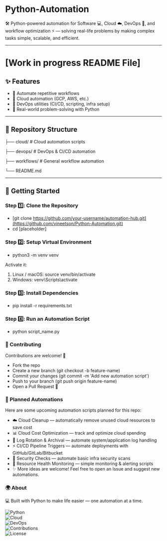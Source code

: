 # Python-Automation
🛠️ Python-powered automation for Software 💻, Cloud ☁️, DevOps 🔧, and workflow optimization ⚡ — solving real-life problems by making complex tasks simple, scalable, and efficient.




---
# [Work in progress README File]

## ✨ Features  
- 🔹 Automate repetitive workflows  
- 🔹 Cloud automation (GCP, AWS, etc.)  
- 🔹 DevOps utilities (CI/CD, scripting, infra setup)  
- 🔹 Real-world problem-solving with Python  

---

## 📂 Repository Structure  

├── cloud/ # Cloud automation scripts

├── devops/ # DevOps & CI/CD automation

├── workflows/ # General workflow automation

└── README.md

---

## 🚀 Getting Started  

### Step 1️⃣: Clone the Repository  
- [git clone https://github.com/your-username/automation-hub.git](https://github.com/vineetson/Python-Automation.git)
- cd [placeholder]

### Step 2️⃣: Setup Virtual Environment
- python3 -m venv venv

Activate it:
1. Linux / macOS: source venv/bin/activate
2. Windows: venv\Scripts\activate

### Step 3️⃣: Install Dependencies
- pip install -r requirements.txt

### Step 4️⃣: Run an Automation Script
- python script_name.py


### 🤝 Contributing
Contributions are welcome! 🚀
- Fork the repo
- Create a new branch (git checkout -b feature-name)
- Commit your changes (git commit -m 'Add new automation script')
- Push to your branch (git push origin feature-name)
- Open a Pull Request 🎉

### 📌 Planned Automations
Here are some upcoming automation scripts planned for this repo:
- ☁️ Cloud Cleanup — automatically remove unused cloud resources to save cost
- 📊 Cloud Cost Optimization — track and optimize cloud spending
- 🔄 Log Rotation & Archival — automate system/application log handling
- ⚡ CI/CD Pipeline Triggers — automate deployments with GitHub/GitLab/Bitbucket
- 🔐 Security Checks — automate basic infra security scans
- 🧹 Resource Health Monitoring — simple monitoring & alerting scripts
- ✨ More ideas are welcome! Feel free to open an Issue and suggest new automations.

### 🌍 About
💻 Built with Python to make life easier — one automation at a time.


![Python](https://img.shields.io/badge/Python-3.x-blue?logo=python&logoColor=white)  
![Cloud](https://img.shields.io/badge/Cloud-Automation-4285F4?logo=googlecloud&logoColor=white)  
![DevOps](https://img.shields.io/badge/DevOps-Automation-2496ED?logo=docker&logoColor=white)  
![Contributions](https://img.shields.io/badge/Contributions-Welcome-brightgreen?logo=github)  
![License](https://img.shields.io/badge/License-MIT-yellow?logo=open-source-initiative) 
